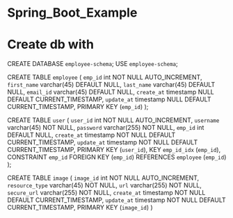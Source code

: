 # Spring_Boot_Example
# Create db with 

CREATE DATABASE `employee-schema`;
USE `employee-schema`;

CREATE TABLE `employee` (
`emp_id` int NOT NULL AUTO_INCREMENT,
`first_name` varchar(45) DEFAULT NULL,
`last_name` varchar(45) DEFAULT NULL,
`email_id` varchar(45) DEFAULT NULL,
`create_at` timestamp NULL DEFAULT CURRENT_TIMESTAMP,
`update_at` timestamp NULL DEFAULT CURRENT_TIMESTAMP,
PRIMARY KEY (`emp_id`)
);


CREATE TABLE `user` (
  `user_id` int NOT NULL AUTO_INCREMENT,
  `username` varchar(45) NOT NULL,
  `password` varchar(255) NOT NULL,
  `emp_id` int DEFAULT NULL,
  `create_at` timestamp NOT NULL DEFAULT CURRENT_TIMESTAMP,
  `update_at` timestamp NOT NULL DEFAULT CURRENT_TIMESTAMP,
  PRIMARY KEY (`user_id`),
  KEY `emp_id_idx` (`emp_id`),
  CONSTRAINT `emp_id` FOREIGN KEY (`emp_id`) REFERENCES `employee` (`emp_id`)
);

CREATE TABLE `image` (
`image_id` int NOT NULL AUTO_INCREMENT,
`resource_type` varchar(45) NOT NULL,
`url` varchar(255) NOT NULL,
`secure_url` varchar(255) NOT NULL,
`create_at` timestamp NOT NULL DEFAULT CURRENT_TIMESTAMP,
`update_at` timestamp NOT NULL DEFAULT CURRENT_TIMESTAMP,
PRIMARY KEY (`image_id`)
)